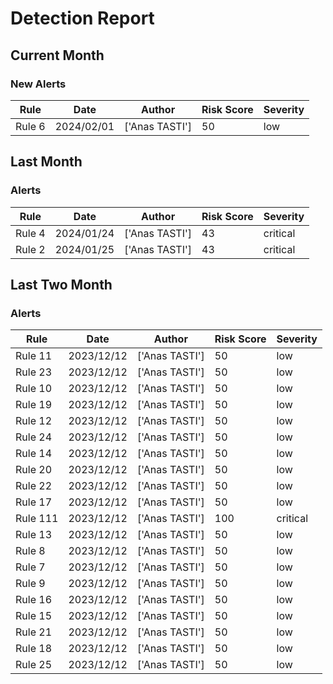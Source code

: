 # Detection Report
## Current Month
### New Alerts
| Rule | Date | Author | Risk Score | Severity |
| --- | --- | --- | --- | --- |
| Rule 6|2024/02/01|['Anas TASTI']|50|low
## Last Month
### Alerts
| Rule | Date | Author | Risk Score | Severity |
| --- | --- | --- | --- | --- |
|Rule 4|2024/01/24|['Anas TASTI']|43|critical
|Rule 2|2024/01/25|['Anas TASTI']|43|critical
## Last Two Month
### Alerts
| Rule | Date | Author | Risk Score | Severity |
| --- | --- | --- | --- | --- |
| Rule 11|2023/12/12|['Anas TASTI']|50|low
| Rule 23|2023/12/12|['Anas TASTI']|50|low
| Rule 10|2023/12/12|['Anas TASTI']|50|low
| Rule 19|2023/12/12|['Anas TASTI']|50|low
| Rule 12|2023/12/12|['Anas TASTI']|50|low
| Rule 24|2023/12/12|['Anas TASTI']|50|low
| Rule 14|2023/12/12|['Anas TASTI']|50|low
| Rule 20|2023/12/12|['Anas TASTI']|50|low
| Rule 22|2023/12/12|['Anas TASTI']|50|low
| Rule 17|2023/12/12|['Anas TASTI']|50|low
| Rule 111|2023/12/12|['Anas TASTI']|100|critical
| Rule 13|2023/12/12|['Anas TASTI']|50|low
| Rule 8|2023/12/12|['Anas TASTI']|50|low
| Rule 7|2023/12/12|['Anas TASTI']|50|low
| Rule 9|2023/12/12|['Anas TASTI']|50|low
| Rule 16|2023/12/12|['Anas TASTI']|50|low
| Rule 15|2023/12/12|['Anas TASTI']|50|low
| Rule 21|2023/12/12|['Anas TASTI']|50|low
| Rule 18|2023/12/12|['Anas TASTI']|50|low
| Rule 25|2023/12/12|['Anas TASTI']|50|low
